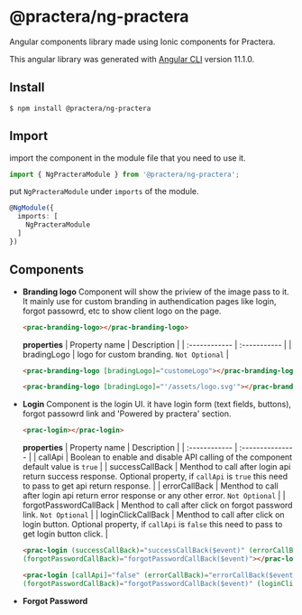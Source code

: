 # @practera/ng-practera

Angular components library made using Ionic components for Practera.

This angular library was generated with [Angular CLI](https://github.com/angular/angular-cli) version 11.1.0.

## Install
```
$ npm install @practera/ng-practera
```
## Import
import the component in the module file that you need to use it.
``` ts
import { NgPracteraModule } from '@practera/ng-practera';
```
put `NgPracteraModule` under `imports` of the module.
```ts
@NgModule({
  imports: [
    NgPracteraModule
  ]
})
```

## Components
- **Branding logo**
  Component will show the priview of the image pass to it. It mainly use for custom branding in authendication pages like login, forgot passowrd, etc to show client logo on the page.
  ```html
  <prac-branding-logo></prac-branding-logo>
  ```
  **properties**
  | Property name | Description |
  | :------------ | :----------- |
  | bradingLogo | logo for custom branding. `Not Optional` |
  ```html
  <prac-branding-logo [bradingLogo]="customeLogo"></prac-branding-logo>

  <prac-branding-logo [bradingLogo]="'/assets/logo.svg'"></prac-branding-logo>
  ```
- **Login**
  Component is the login UI. it have login form (text fields, buttons), forgot passowrd link and 'Powered by practera' section.
  ```html
  <prac-login></prac-login>
  ```
  **properties**
  | Property name | Description      |
  | :------------ | :--------------- |
  | callApi | Boolean to enable and disable API calling of the component default value is `true` |
  | successCallBack | Menthod to call after login api return success response. Optional property, if `callApi` is `true` this need to pass to get api return response. | 
  | errorCallBack | Menthod to call after login api return error response or any other error. `Not Optional` |
  | forgotPasswordCallBack | Menthod to call after click on forgot password link. `Not Optional`  |
  | loginClickCallBack | Menthod to call after click on login button. Optional property, if `callApi` is `false` this need to pass to get login button click. |

  ```html
  <prac-login (successCallBack)="successCallBack($event)" (errorCallBack)="errorCallBack($event)"
  (forgotPasswordCallBack)="forgotPasswordCallBack($event)"></prac-login>

  <prac-login [callApi]="false" (errorCallBack)="errorCallBack($event)"
  (forgotPasswordCallBack)="forgotPasswordCallBack($event)" (loginClickCallBack)="loginClickCallBack($event)"></prac-login>
  ```

- **Forgot Password**

